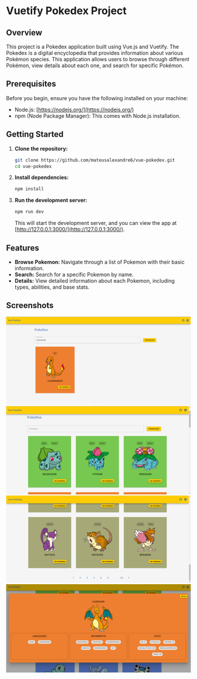 
# Vuetify Pokedex Project

## Overview
This project is a Pokedex application built using Vue.js and Vuetify. The Pokedex is a digital encyclopedia that provides information about various Pokémon species. This application allows users to browse through different Pokémon, view details about each one, and search for specific Pokémon.

## Prerequisites
Before you begin, ensure you have the following installed on your machine:
- Node.js: [https://nodejs.org/](https://nodejs.org/)
- npm (Node Package Manager): This comes with Node.js installation.

## Getting Started

1. **Clone the repository:**
   ```bash
   git clone https://github.com/mateusalexandre6/vue-pokedex.git
   cd vue-pokedex
   ```

2. **Install dependencies:**
   ```bash
   npm install
   ```

3. **Run the development server:**
   ```bash
   npm run dev
   ```

   This will start the development server, and you can view the app at [http://127.0.0.1:3000/](http://127.0.0.1:3000/).

## Features
- **Browse Pokemon:** Navigate through a list of Pokemon with their basic information.
- **Search:** Search for a specific Pokemon by name.
- **Details:** View detailed information about each Pokemon, including types, abilities, and base stats.

## Screenshots
![Screenshot 1](/screenshots/screen1.png)
![Screenshot 2](/screenshots/screen3.png)
![Screenshot 3](/screenshots/screen4.png)
![Screenshot 4](/screenshots/screen5.png)


